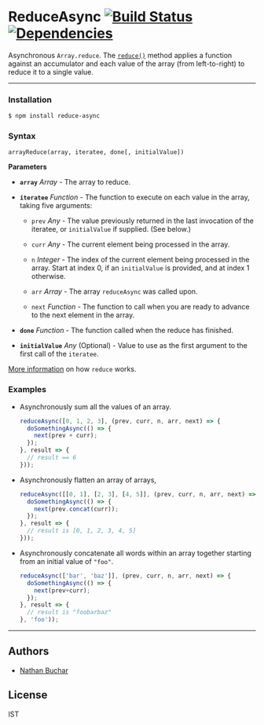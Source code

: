ReduceAsync [![Build Status](https://travis-ci.org/nathanbuchar/reduce-async.svg?branch=master)](https://travis-ci.org/nathanbuchar/reduce-async) [![Dependencies](https://david-dm.org/nathanbuchar/reduce-async.svg)](https://david-dm.org/nathanbuchar/reduce-async)
===========

Asynchronous `Array.reduce`. The [`reduce()`][external_mdn_reduce] method applies a function against an accumulator and each value of the array (from left-to-right) to reduce it to a single value.



***



### Installation

```bash
$ npm install reduce-async
```


### Syntax

```
arrayReduce(array, iteratee, done[, initialValue])
```

**Parameters**

* **`array`** *Array* - The array to reduce.

* **`iteratee`** *Function* - The function to execute on each value in the array, taking five arguments:
  * `prev` *Any* - The value previously returned in the last invocation of the iteratee, or `initialValue` if supplied. (See below.)

  * `curr` *Any* - The current element being processed in the array.

  * `n` *Integer* - The index of the current element being processed in the array. Start at index 0, if an `initialValue` is provided, and at index 1 otherwise.

  * `arr` *Array* - The array `reduceAsync` was called upon.

  * `next` *Function* - The function to call when you are ready to advance to the next element in the array.

* **`done`** *Function* - The function called when the reduce has finished.

* **`initialValue`** *Any* (Optional) - Value to use as the first argument to the first call of the `iteratee`.

[More information][external_mdn_reduce] on how `reduce` works.


### Examples

* Asynchronously sum all the values of an array.

  ```js
  reduceAsync([0, 1, 2, 3], (prev, curr, n, arr, next) => {
    doSomethingAsync(() => {
      next(prev + curr);
    });
  }, result => {
    // result == 6
  }));
  ```

* Asynchronously flatten an array of arrays,

  ```js
  reduceAsync([[0, 1], [2, 3], [4, 5]], (prev, curr, n, arr, next) => {
    doSomethingAsync(() => {
      next(prev.concat(curr));
    });
  }, result => {
    // result is [0, 1, 2, 3, 4, 5]
  }));
  ```

* Asynchronously concatenate all words within an array together starting from an initial value of `"foo"`.

  ```js
  reduceAsync(['bar', 'baz']], (prev, curr, n, arr, next) => {
    doSomethingAsync(() => {
      next(prev+curr);
    });
  }, result => {
    // result is "foobarbaz"
  }, 'foo'));
  ```



***



Authors
-------
* [Nathan Buchar]


License
-------
IST






[external_mdn_reduce]: (https://developer.mozilla.org/en-US/docs/Web/JavaScript/Reference/Global_Objects/Array/Reduce)

[Nathan Buchar]: mailto:hello@nathanbuchar.com
